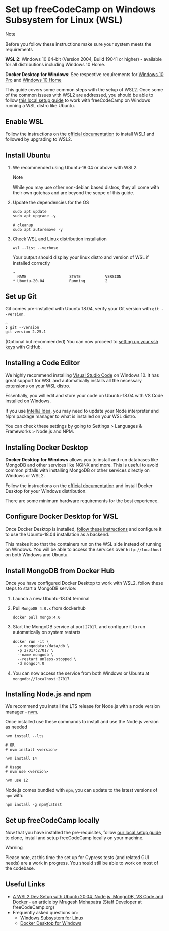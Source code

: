 # Set up freeCodeCamp on Windows Subsystem for Linux (WSL)

> [!NOTE]
> Before you follow these instructions make sure your system meets the requirements
>
> **WSL 2**: Windows 10 64-bit (Version 2004, Build 19041 or higher) - available for all distributions including Windows 10 Home.
>
> **Docker Desktop for Windows**: See respective requirements for [Windows 10 Pro](https://docs.docker.com/docker-for-windows/install/#system-requirements) and [Windows 10 Home](https://docs.docker.com/docker-for-windows/install-windows-home/#system-requirements)

This guide covers some common steps with the setup of WSL2. Once some of the common issues with WSL2 are addressed, you should be able to follow [this local setup guide](how-to-setup-freecodecamp-locally.md) to work with freeCodeCamp on Windows running a WSL distro like Ubuntu.

## Enable WSL

Follow the instructions on the [official documentation](https://docs.microsoft.com/en-us/windows/wsl/install-win10) to install WSL1 and followed by upgrading to WSL2.

## Install Ubuntu

1. We recommended using Ubuntu-18.04 or above with WSL2.

   > [!NOTE]
   >
   > While you may use other non-debian based distros, they all come with their own gotchas and are beyond the scope of this guide.

2. Update the dependencies for the OS

   ```console
   sudo apt update
   sudo apt upgrade -y

   # cleanup
   sudo apt autoremove -y
   ```

3. Check WSL and Linux distribution installation

   ```console
   wsl --list --verbose
   ```
   Your output should display your linux distro and version of WSL if installed correctly

   ```output
   ~
     NAME                   STATE           VERSION
   * Ubuntu-20.04           Running         2
   ```

## Set up Git

Git comes pre-installed with Ubuntu 18.04, verify your Git version with `git --version`.

```output
~
❯ git --version
git version 2.25.1
```

(Optional but recommended) You can now proceed to [setting up your ssh keys](https://help.github.com/articles/generating-an-ssh-key) with GitHub.

## Installing a Code Editor

We highly recommend installing [Visual Studio Code](https://code.visualstudio.com) on Windows 10. It has great support for WSL and automatically installs all the necessary extensions on your WSL distro.

Essentially, you will edit and store your code on Ubuntu-18.04 with VS Code installed on Windows.

If you use [IntelliJ Idea](https://www.jetbrains.com/idea/), you may need to update your Node interpreter and Npm package manager to what is installed on your WSL distro.

You can check these settings by going to Settings > Languages & Frameworks > Node.js and NPM.

## Installing Docker Desktop

**Docker Desktop for Windows** allows you to install and run databases like MongoDB and other services like NGINX and more. This is useful to avoid common pitfalls with installing MongoDB or other services directly on Windows or WSL2.

Follow the instructions on the [official documentation](https://docs.docker.com/docker-for-windows/install) and install Docker Desktop for your Windows distribution.

There are some minimum hardware requirements for the best experience.

## Configure Docker Desktop for WSL

Once Docker Desktop is installed, [follow these instructions](https://docs.docker.com/docker-for-windows/wsl) and configure it to use the Ubuntu-18.04 installation as a backend.

This makes it so that the containers run on the WSL side instead of running on Windows. You will be able to access the services over `http://localhost` on both Windows and Ubuntu.

## Install MongoDB from Docker Hub

Once you have configured Docker Desktop to work with WSL2, follow these steps to start a MongoDB service:

1. Launch a new Ubuntu-18.04 terminal

2. Pull `MongoDB 4.0.x` from dockerhub

   ```console
   docker pull mongo:4.0
   ```

3. Start the MongoDB service at port `27017`, and configure it to run automatically on system restarts

   ```console
   docker run -it \
     -v mongodata:/data/db \
     -p 27017:27017 \
     --name mongodb \
     --restart unless-stopped \
     -d mongo:4.0
   ```

4. You can now access the service from both Windows or Ubuntu at `mongodb://localhost:27017`.

## Installing Node.js and npm

We recommend you install the LTS release for Node.js with a node version manager - [nvm](https://github.com/nvm-sh/nvm#installing-and-updating).

Once installed use these commands to install and use the Node.js version as needed

```console
nvm install --lts

# OR
# nvm install <version>

nvm install 14

# Usage
# nvm use <version>

nvm use 12
```

Node.js comes bundled with `npm`, you can update to the latest versions of `npm` with:

```console
npm install -g npm@latest
```

## Set up freeCodeCamp locally

Now that you have installed the pre-requisites, follow [our local setup guide](how-to-setup-freecodecamp-locally.md) to clone, install and setup freeCodeCamp locally on your machine.

> [!WARNING]
>
> Please note, at this time the set up for Cypress tests (and related GUI needs) are a work in progress. You should still be able to work on most of the codebase.

## Useful Links

- [A WSL2 Dev Setup with Ubuntu 20.04, Node.js, MongoDB, VS Code and Docker](https://hn.mrugesh.dev/wsl2-dev-setup-with-ubuntu-nodejs-mongodb-and-docker) - an article by Mrugesh Mohapatra (Staff Developer at freeCodeCamp.org)
- Frequently asked questions on:
  - [Windows Subsystem for Linux](https://docs.microsoft.com/en-us/windows/wsl/faq)
  - [Docker Desktop for Windows](https://docs.docker.com/docker-for-windows/faqs)
